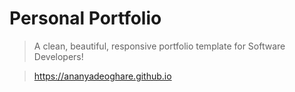 # Personal Portfolio
> A clean, beautiful, responsive portfolio template for Software Developers!

> https://ananyadeoghare.github.io
